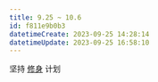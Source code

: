 ```yaml
---
title: 9.25 ~ 10.6
id: f811e9b0b3
datetimeCreate: 2023-09-25 14:28:14
datetimeUpdate: 2023-09-25 16:58:10
---
```


坚持 [修身]() 计划